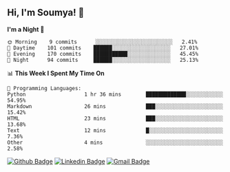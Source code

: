 ## Hi, I'm Soumya! 👋

<!--START_SECTION:waka-->
**I'm a Night 🦉** 

```text
🌞 Morning    9 commits      ░░░░░░░░░░░░░░░░░░░░░░░░░   2.41% 
🌆 Daytime    101 commits    ██████░░░░░░░░░░░░░░░░░░░   27.01% 
🌃 Evening    170 commits    ███████████░░░░░░░░░░░░░░   45.45% 
🌙 Night      94 commits     ██████░░░░░░░░░░░░░░░░░░░   25.13%

```


📊 **This Week I Spent My Time On** 

```text
💬 Programming Languages: 
Python                   1 hr 36 mins        █████████████░░░░░░░░░░░░   54.95% 
Markdown                 26 mins             ███░░░░░░░░░░░░░░░░░░░░░░   15.42% 
HTML                     23 mins             ███░░░░░░░░░░░░░░░░░░░░░░   13.68% 
Text                     12 mins             █░░░░░░░░░░░░░░░░░░░░░░░░   7.36% 
Other                    4 mins              ░░░░░░░░░░░░░░░░░░░░░░░░░   2.58%

```


<!--END_SECTION:waka-->

[![Github Badge](https://img.shields.io/badge/-rubyruins-grey?style=for-the-badge&logo=github&logoColor=white&link=https://github.com/rubyruins/)](https://www.github.com/rubyruins/) 
[![Linkedin Badge](https://img.shields.io/badge/-Soumya%20Parekh-0072b1?style=for-the-badge&logo=Linkedin&logoColor=white&link=https://www.linkedin.com/in/Soumya-Parekh/)](https://www.linkedin.com/in/Soumya-Parekh/) 
[![Gmail Badge](https://img.shields.io/badge/-soumya.parekh@somaiya.edu-c14438?style=for-the-badge&logo=Gmail&logoColor=white&link=mailto:soumya.parekh@somaiya.edu)](mailto:soumya.parekh@somaiya.edu) 
